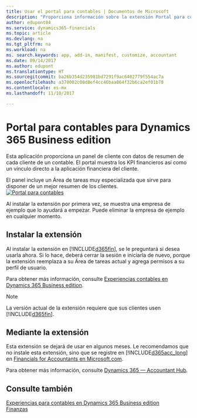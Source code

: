 ```yaml
---
title: Usar el portal para contables | Documentos de Microsoft
description: "Proporciona información sobre la extensión Portal para contables."
author: edupont04
ms.service: dynamics365-financials
ms.topic: article
ms.devlang: na
ms.tgt_pltfrm: na
ms.workload: na
ms. search.keywords: app, add-in, manifest, customize, accountant
ms.date: 09/14/2017
ms.author: edupont
ms.translationtype: HT
ms.sourcegitcommit: ba26b354d235981bd7291f9ac6402779f554ac7a
ms.openlocfilehash: a370002c08d8ef4cc46baa864f32b6ca2ef01b78
ms.contentlocale: es-mx
ms.lasthandoff: 11/10/2017

---
```

# <a name="accountant-portal-for-dynamics-365-business-edition"></a>Portal para contables para Dynamics 365 Business edition
Esta aplicación proporciona un panel de cliente con datos de resumen de cada cliente de un contable. El portal muestra los KPI financieros así como un vínculo directo a la aplicación financiera del cliente.  

El panel incluye un Área de tareas muy especializada que sirve para disponer de un mejor resumen de los clientes.  
[![Portal para contables](./media/ui-extensions-accportal/accountant-portal.png)](https://go.microsoft.com/fwlink/?linkid=851257)

Al instalar la extensión por primera vez, se muestra una empresa de ejemplo que lo ayudará a empezar. Puede eliminar la empresa de ejemplo en cualquier momento.  

## <a name="installing-the-extension"></a>Instalar la extensión
Al instalar la extensión en [!INCLUDE[d365fin](includes/d365fin_md.md)], se le preguntará si desea usarla ahora. Si lo hace, deberá cerrar la sesión e iniciarla de nuevo, porque la extensión reemplaza a su Área de tareas actual y agrega permisos a su perfil de usuario.  

Para obtener más información, consulte [Experiencias contables en Dynamics 365 Business edition](finance-accounting.md).  

> [!NOTE]  
>  La versión actual de la extensión requiere que sus clientes usen [!INCLUDE[d365fin](includes/d365fin_md.md)].  

## <a name="using-the-extension"></a>Mediante la extensión
Esta extensión se dejará de usar en algunos meses. Le recomendamos que no instale esta extensión, sino que se registre en [!INCLUDE[d365acc_long](includes/d365acc_long_md.md)] en [Financials for Accountants en Microsoft.com](https://www.microsoft.com/en-us/dynamics365/financial-insights-for-accountants).

Para obtener más información, consulte [Dynamics 365 — Accountant Hub](/dynamics365/accountants/index.md).  

## <a name="see-also"></a>Consulte también
[Experiencias para contables en Dynamics 365 Business edition](finance-accounting.md)  
[Finanzas](finance.md)  

